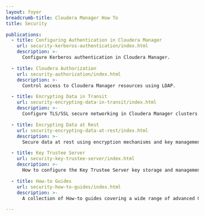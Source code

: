 ```yaml
---
layout: foyer
breadcrumb-title: Cloudera Manager How To
title: Security

publications:
  - title: Configuring Authentication in Cloudera Manager
    url: security-kerberos-authentication/index.html
    description: >-
      Configure Kerberos authentication in Cloudera Manager.

  - title: Cloudera Authorization
    url: security-authorization/index.html
    description: >-
      Control access to Cloudera Manager resources using LDAP.

  - title: Encrypting Data in Transit
    url: security-encrypting-data-in-transit/index.html
    description: >-
      Configure TLS/SSL secure networking in Cloudera Manager clusters.

  - title: Encrypting Data at Rest
    url: security-encrypting-data-at-rest/index.html
    description: >-
      Secure data at rest using encryption mechanisms and key management.

  - title: Key Trustee Server
    url: security-key-trustee-server/index.html
    description: >-
      How to configure the Key Trustee Server key storage and management system.

  - title: How-to Guides
    url: security-how-to-guides/index.html
    description: >-
      A collection of How-to guides covering a wide range of advanced Cloudera Manager security topics.

---
```


